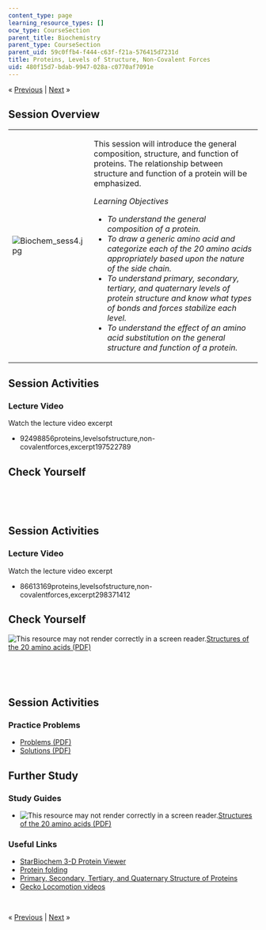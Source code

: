 ```yaml
---
content_type: page
learning_resource_types: []
ocw_type: CourseSection
parent_title: Biochemistry
parent_type: CourseSection
parent_uid: 59c0ffb4-f444-c63f-f21a-576415d7231d
title: Proteins, Levels of Structure, Non-Covalent Forces
uid: 480f15d7-bdab-9947-028a-c0770af7091e
---
```

<p class="sc_nav">&laquo; <a class="sc_prev" href="./resolveuid/dbb2389211b1a4f7596badacfbfc68bf">Previous</a> | <a class="sc_next" href="./resolveuid/bd3cadf97b4ddb1eb647150dd3af6877">Next</a> &raquo;</p> <h2 class="subhead">Session Overview</h2> <table class="sc_overview">     <tbody>         <tr>             <td><img src="./resolveuid/6a9ce17c993e8b87b60b90dfb6b0e928" alt="Biochem_sess4.jpg" /></td>             <td><p>This session will introduce the general composition, structure, and function of proteins. The relationship between structure and function of a protein will be emphasized.</p>             <p><em>Learning Objectives</em></p>             <ul class="arrow">                 <li><em>To understand the general composition of a protein.</em></li>                 <li><em>To draw a generic amino acid and categorize each of the 20 amino acids appropriately based upon the nature of the side chain.</em></li>                 <li><em>To understand primary, secondary, tertiary, and quaternary levels of protein structure and know what types of bonds and forces stabilize each level.</em></li>                 <li><em>To understand the effect of an amino acid substitution on the general structure and function of a protein.</em></li>             </ul></td>         </tr>     </tbody> </table> <h2 class="subhead">Session Activities</h2> <h3 class="subsubhead">Lecture Video</h3> <p>Watch the lecture video excerpt</p> <ul class="arrow">     <li>92498856proteins,levelsofstructure,non-covalentforces,excerpt197522789</li> </ul> <h2 class="subhead">Check Yourself</h2> <div id="quizArea">&nbsp;</div> <script type="text/javascript" src="/scripts/jquery-1.3.2.min.js"></script> <script type="text/javascript" src="/scripts/jQuizMe-uncompressed.js"></script> <script type="text/javascript">
// There was an extra comma at the end of multiList array.
$( function($){
	var quizMulti = {
    multiList: [
	{
        ques: "How many different functional groups are attached to the alpha carbon of an amino acid?",
        ans: "4",
        ansSel: ["1", "2", "3", "5"],
        ansInfo: ""
    },
	{
        ques: "A polypeptide chain is polymerized in which direction? ",
        ans: "Amino to carboxyl",
        ansSel: ["5’ to 3’", "3’ to 5’", "Carboxyl to amino"],
        ansInfo: ""
    },
	{
        ques: "Which of the following can be described as “a localized region of three dimensional structure that is stabilized by hydrogen bonds formed between the amine of one amino acid and the carboxyl of another amino acid”?",
        ans: "secondary structure",
        ansSel: ["primary structure", "tertiary structure", "quaternary structure"],
        ansInfo: ""
    }]
	};
	var options = {
		allRandom: false,
		Random: false,
		help: "",
		showHTML: false,
		animationType: 0,
		showWrongAns: true,
		title: "Concept test 1",	 
};
$("#quizArea").jQuizMe(quizMulti, options);
});
</script> <p>&nbsp;</p> <h2 class="subhead">Session Activities</h2> <h3 class="subsubhead">Lecture Video</h3> <p>Watch the lecture video excerpt</p> <ul class="arrow">     <li>86613169proteins,levelsofstructure,non-covalentforces,excerpt298371412</li> </ul> <h2 class="subhead">Check Yourself</h2> <p><span class="nobr"><img alt="This resource may not render correctly in a screen reader." src="/images/inacessible.gif" /><a href="./resolveuid/274df9f4b3cead031889d1a3448360d9">Structures of the 20 amino acids (PDF)</a></span></p> <div id="quizArea2">&nbsp;</div> <script type="text/javascript" src="/scripts/jquery-1.3.2.min.js"></script> <script type="text/javascript" src="/scripts/jQuizMe-uncompressed.js"></script> <script type="text/javascript">
// There was an extra comma at the end of multiList array.
$( function($){
	var quizMulti = {
    multiList: [
	{
        ques: "The amino acids leucine, valine, and phenylalanine would best be described as…",
        ans: "non-polar",
        ansSel: ["polar and negatively charged", "polar and positively charged", "polar and uncharged"],
        ansInfo: ""
    },
	{
        ques: 'The side chain of serine can form a hydrogen bond with the side chain of which of the following amino acids? Choose all that apply.<ol type="a"><li>isoleucine</li><li>alanine</li><li>threonine</li><li>asparigine</li><li>proline</li></ol>',
        ans: "c, d",
        ansSel: ["a, b, c, d, e", "a, b, c", "d, e"],
        ansInfo: ""
    }]
	};
	var options = {
		allRandom: false,
		Random: false,
		help: "",
		showHTML: false,
		animationType: 0,
		showWrongAns: true,
		title: "Concept test 2",	 
};
$("#quizArea2").jQuizMe(quizMulti, options);
});
</script> <p>&nbsp;</p> <h2 class="subhead">Session Activities</h2> <h3 class="subsubhead">Practice Problems</h3> <ul class="arrow">     <li><a href="./resolveuid/5e5e88adbc3c016d3f285f750b586537">Problems (PDF)</a></li>     <li><a href="./resolveuid/ddfbc7c06d0edb746e9390c964757b71">Solutions (PDF)</a></li> </ul> <h2 class="subhead">Further Study</h2> <h3 class="subsubhead">Study Guides</h3> <ul class="arrow">     <li><span class="nobr"><img src="/images/inacessible.gif" alt="This resource may not render correctly in a screen reader." /><a href="./resolveuid/274df9f4b3cead031889d1a3448360d9">Structures of the 20 amino acids (PDF)</a></span></li> </ul> <h3 class="subsubhead">Useful Links</h3> <ul class="arrow">     <li><a href="http://web.mit.edu/Star/biochem/">StarBiochem 3-D Protein Viewer</a></li>     <li><a href="http://www.youtube.com/watch?v=_xF96sNWnK4&amp;feature=related">Protein folding</a></li>     <li><a href="https://www.youtube.com/watch?v=ki9dwhCwMsI">Primary, Secondary, Tertiary, and Quaternary Structure of Proteins</a></li>     <li><a href="http://www.berkeley.edu/news/media/releases/2002/09/rfull/home.html">Gecko Locomotion videos</a></li> </ul> <p>&nbsp;</p> <p class="sc_nav_bottom">&laquo; <a class="sc_prev" href="./resolveuid/dbb2389211b1a4f7596badacfbfc68bf">Previous</a> | <a class="sc_next" href="./resolveuid/bd3cadf97b4ddb1eb647150dd3af6877">Next</a> &raquo;</p>